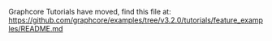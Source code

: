 Graphcore Tutorials have moved, find this file at:
https://github.com/graphcore/examples/tree/v3.2.0/tutorials/feature_examples/README.md

